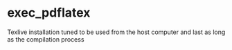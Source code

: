 # exec_pdflatex
Texlive installation tuned to be used from the host computer and last as long as the compilation process

